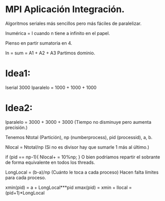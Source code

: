 # MPI Aplicación Integración.

Algoritmos seriales más sencillos pero más fáciles de paralelizar. 


Inumérica = I cuando n tiene a infinito en el papel.

Pienso en partir sumatoria en 4.

In = sum = A1 + A2 + A3 
Partimos dominio. 

# Idea1:
Iserial 3000 
Iparalelo = 1000 + 1000 + 1000

# Idea2:
Iparalelo = 3000 + 3000 + 3000 (Tiempo no disminuye pero aumenta precisión.)

Tenemos 
Ntotal (Partición), np (numberprocess), pid (processid), a, b.

Nlocal = Ntotal/np (Si no es divisor hay que sumarle 1 más al último.)

if (pid == np-1){
Nlocal+ = 10%np;
}
 O bien podríamos repartir el sobrante de forma equivalente en todos los threads.
 
 LongLocal = (b-a)/np (Cuánto le toca a cada proceso)
 Hacen falta límites para cada proceso.
 
 xmin(pid) = a + LongLocal***pid
 xmax(pid) = xmin + llocal = (pid+1)*LongLocal

